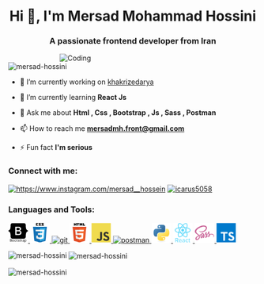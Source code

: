 <h1 align="center">Hi 👋, I'm Mersad Mohammad Hossini</h1>
<h3 align="center">A passionate frontend developer from Iran</h3>
<img align="right" width="400" alt="Coding" src="https://cdn.dribbble.com/users/1162077/screenshots/3848914/programmer.gif">

<p align="left"> <img src="https://komarev.com/ghpvc/?username=mersad-hossini&label=Profile%20views&color=0e75b6&style=flat" alt="mersad-hossini" /> </p>

- 🔭 I’m currently working on [khakrizedarya](https://khakrizedarya.ir/)

- 🌱 I’m currently learning **React Js**

- 💬 Ask me about **Html , Css , Bootstrap , Js , Sass , Postman**

- 📫 How to reach me **mersadmh.front@gmail.com**

- ⚡ Fun fact **I'm serious**

<h3 align="left">Connect with me:</h3>
<p align="left">
<a href="https://instagram.com/https://www.instagram.com/mersad__hossein" target="blank"><img align="center" src="https://raw.githubusercontent.com/rahuldkjain/github-profile-readme-generator/master/src/images/icons/Social/instagram.svg" alt="https://www.instagram.com/mersad__hossein" height="30" width="40" /></a>
<a href="https://discord.gg/icarus5058" target="blank"><img align="center" src="https://raw.githubusercontent.com/rahuldkjain/github-profile-readme-generator/master/src/images/icons/Social/discord.svg" alt="icarus5058" height="30" width="40" /></a>
</p>

<h3 align="left">Languages and Tools:</h3>
<p align="left"> <a href="https://getbootstrap.com" target="_blank" rel="noreferrer"> <img src="https://raw.githubusercontent.com/devicons/devicon/master/icons/bootstrap/bootstrap-plain-wordmark.svg" alt="bootstrap" width="40" height="40"/> </a> <a href="https://www.w3schools.com/css/" target="_blank" rel="noreferrer"> <img src="https://raw.githubusercontent.com/devicons/devicon/master/icons/css3/css3-original-wordmark.svg" alt="css3" width="40" height="40"/> </a> <a href="https://git-scm.com/" target="_blank" rel="noreferrer"> <img src="https://www.vectorlogo.zone/logos/git-scm/git-scm-icon.svg" alt="git" width="40" height="40"/> </a> <a href="https://www.w3.org/html/" target="_blank" rel="noreferrer"> <img src="https://raw.githubusercontent.com/devicons/devicon/master/icons/html5/html5-original-wordmark.svg" alt="html5" width="40" height="40"/> </a> <a href="https://developer.mozilla.org/en-US/docs/Web/JavaScript" target="_blank" rel="noreferrer"> <img src="https://raw.githubusercontent.com/devicons/devicon/master/icons/javascript/javascript-original.svg" alt="javascript" width="40" height="40"/> </a> <a href="https://postman.com" target="_blank" rel="noreferrer"> <img src="https://www.vectorlogo.zone/logos/getpostman/getpostman-icon.svg" alt="postman" width="40" height="40"/> </a> <a href="https://www.python.org" target="_blank" rel="noreferrer"> <img src="https://raw.githubusercontent.com/devicons/devicon/master/icons/python/python-original.svg" alt="python" width="40" height="40"/> </a> <a href="https://reactjs.org/" target="_blank" rel="noreferrer"> <img src="https://raw.githubusercontent.com/devicons/devicon/master/icons/react/react-original-wordmark.svg" alt="react" width="40" height="40"/> </a> <a href="https://sass-lang.com" target="_blank" rel="noreferrer"> <img src="https://raw.githubusercontent.com/devicons/devicon/master/icons/sass/sass-original.svg" alt="sass" width="40" height="40"/> </a> <a href="https://www.typescriptlang.org/" target="_blank" rel="noreferrer"> <img src="https://raw.githubusercontent.com/devicons/devicon/master/icons/typescript/typescript-original.svg" alt="typescript" width="40" height="40"/> </a> </p>

<p><img align="left" src="https://github-readme-stats.vercel.app/api/top-langs?username=mersad-hossini&show_icons=true&locale=en&layout=compact" alt="mersad-hossini" /></p>

<p>&nbsp;<img align="center" src="https://github-readme-stats.vercel.app/api?username=mersad-hossini&show_icons=true&locale=en" alt="mersad-hossini" /></p>

<p><img align="center" src="https://github-readme-streak-stats.herokuapp.com/?user=mersad-hossini&" alt="mersad-hossini" /></p>

